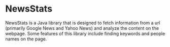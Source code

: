 # NewsStats

NewsStats is a Java library that is designed to fetch information from a url (primarily Google News and Yahoo News) and analyze the content on the webpage. 
Some features of this library include finding keywords and people names on the page.